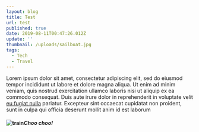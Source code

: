 ```yaml
---
layout: blog
title: Test
url: test
published: true
date: 2019-08-11T00:47:26.012Z
update: ''
thumbnail: /uploads/sailboat.jpg
tags:
  - Tech
  - Travel
---
```

Lorem ipsum dolor sit amet, consectetur adipiscing elit, sed do eiusmod tempor incididunt ut labore et dolore magna aliqua. Ut enim ad minim veniam, quis nostrud exercitation ullamco laboris nisi ut aliquip ex ea commodo consequat. Duis aute irure dolor in reprehenderit in voluptate velit [eu fugiat nulla](/about) pariatur. Excepteur sint occaecat cupidatat non proident, sunt in culpa qui officia deserunt mollit anim id est laborum

#### ![train](/uploads/steamengine.jpg "Chugga Chugga")*Choo choo!*
